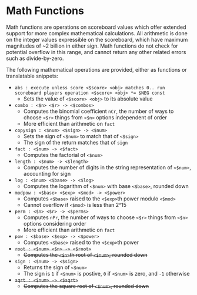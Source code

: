 # Math Functions

Math functions are operations on scoreboard values which offer extended support for more complex mathematical calculations. All arithmetic is done on the integer values expressible on the scoreboard, which have maximum magnitudes of ~2 billion in either sign. Math functions do not check for potential overflow in this range, and cannot return any other related errors such as divide-by-zero.

The following mathematical operations are provided, either as functions or translatable snippets:
* `abs : execute unless score <$score> <obj> matches 0.. run scoreboard players operation <$score> <obj> *= $NEG const`
  * Sets the value of `<$score> <obj>` to its absolute value
* `combo : <$n> <$r> -> <$combos>`
  * Computes the binomial coefficient `nCr`, the number of ways to choose `<$r>` things from `<$n>` options independent of order
  * More efficient than arithmetic on `fact`
* `copysign : <$num> <$sign> -> <$num>`
  * Sets the sign of `<$num>` to match that of `<$sign>`
  * The sign of the return matches that of `sign`
* `fact : <$num> -> <$fact>`
  * Computes the factorial of `<$num>`
* `length : <$num> -> <$length>`
  * Computes the number of digits in the string representation of `<$num>`, accounting for sign
* `log : <$num> <$base> -> <$log>`
  * Computes the logarithm of `<$num>` with base `<$base>`, rounded down
* `modpow : <$base> <$exp> <$mod> -> <$power>`
  * Computes `<$base>` raised to the `<$exp>`th power modulo `<$mod>`
  * Cannot overflow if `<$mod>` is less than 2^15
* `perm : <$n> <$r> -> <$perms>`
  * Computes `nPr`, the number of ways to choose `<$r>` things from `<$n>` options considering order
  * More efficient than arithmetic on `fact`
* `pow : <$base> <$exp> -> <$power>`
  * Computes `<$base>` raised to the `<$exp>`th power
* ~~`root : <$num> <$n> -> <$root>`~~
  * ~~Computes the `<$n>`th root of `<$num>`, rounded down~~
* `sign : <$num> -> <$sign>`
  * Returns the sign of `<$num>`
  * The sign is `1` if `<$num>` is postive, `0` if `<$num>` is zero, and `-1` otherwise
* ~~`sqrt : <$num> -> <$sqrt>`~~
  * ~~Computes the square root of `<$num>`, rounded down~~
